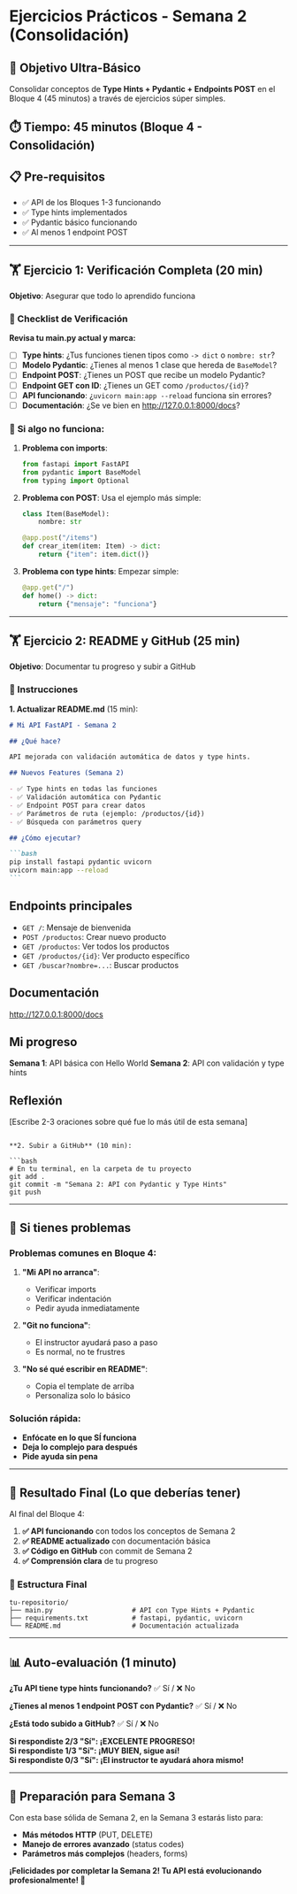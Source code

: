 # Ejercicios Prácticos - Semana 2 (Consolidación)

## 🎯 Objetivo Ultra-Básico

Consolidar conceptos de **Type Hints + Pydantic + Endpoints POST** en el Bloque 4 (45 minutos) a través de ejercicios súper simples.

## ⏱️ Tiempo: 45 minutos (Bloque 4 - Consolidación)

## 📋 Pre-requisitos

- ✅ API de los Bloques 1-3 funcionando
- ✅ Type hints implementados
- ✅ Pydantic básico funcionando
- ✅ Al menos 1 endpoint POST

---

## 🏋️ Ejercicio 1: Verificación Completa (20 min)

**Objetivo**: Asegurar que todo lo aprendido funciona

### 📝 Checklist de Verificación

**Revisa tu main.py actual y marca:**

- [ ] **Type hints**: ¿Tus funciones tienen tipos como `-> dict` o `nombre: str`?
- [ ] **Modelo Pydantic**: ¿Tienes al menos 1 clase que hereda de `BaseModel`?
- [ ] **Endpoint POST**: ¿Tienes un POST que recibe un modelo Pydantic?
- [ ] **Endpoint GET con ID**: ¿Tienes un GET como `/productos/{id}`?
- [ ] **API funcionando**: ¿`uvicorn main:app --reload` funciona sin errores?
- [ ] **Documentación**: ¿Se ve bien en http://127.0.0.1:8000/docs?

### 🔧 **Si algo no funciona**:

1. **Problema con imports**:

   ```python
   from fastapi import FastAPI
   from pydantic import BaseModel
   from typing import Optional
   ```

2. **Problema con POST**: Usa el ejemplo más simple:

   ```python
   class Item(BaseModel):
       nombre: str

   @app.post("/items")
   def crear_item(item: Item) -> dict:
       return {"item": item.dict()}
   ```

3. **Problema con type hints**: Empezar simple:
   ```python
   @app.get("/")
   def home() -> dict:
       return {"mensaje": "funciona"}
   ```

---

## 🏋️ Ejercicio 2: README y GitHub (25 min)

**Objetivo**: Documentar tu progreso y subir a GitHub

### 📝 Instrucciones

**1. Actualizar README.md** (15 min):

````markdown
# Mi API FastAPI - Semana 2

## ¿Qué hace?

API mejorada con validación automática de datos y type hints.

## Nuevos Features (Semana 2)

- ✅ Type hints en todas las funciones
- ✅ Validación automática con Pydantic
- ✅ Endpoint POST para crear datos
- ✅ Parámetros de ruta (ejemplo: /productos/{id})
- ✅ Búsqueda con parámetros query

## ¿Cómo ejecutar?

```bash
pip install fastapi pydantic uvicorn
uvicorn main:app --reload
```
````

## Endpoints principales

- `GET /`: Mensaje de bienvenida
- `POST /productos`: Crear nuevo producto
- `GET /productos`: Ver todos los productos
- `GET /productos/{id}`: Ver producto específico
- `GET /buscar?nombre=...`: Buscar productos

## Documentación

http://127.0.0.1:8000/docs

## Mi progreso

**Semana 1**: API básica con Hello World
**Semana 2**: API con validación y type hints

## Reflexión

[Escribe 2-3 oraciones sobre qué fue lo más útil de esta semana]

````

**2. Subir a GitHub** (10 min):

```bash
# En tu terminal, en la carpeta de tu proyecto
git add .
git commit -m "Semana 2: API con Pydantic y Type Hints"
git push
````

---

## 🚨 Si tienes problemas

### Problemas comunes en Bloque 4:

1. **"Mi API no arranca"**:

   - Verificar imports
   - Verificar indentación
   - Pedir ayuda inmediatamente

2. **"Git no funciona"**:

   - El instructor ayudará paso a paso
   - Es normal, no te frustres

3. **"No sé qué escribir en README"**:
   - Copia el template de arriba
   - Personaliza solo lo básico

### Solución rápida:

- **Enfócate en lo que SÍ funciona**
- **Deja lo complejo para después**
- **Pide ayuda sin pena**

---

## 🎯 Resultado Final (Lo que deberías tener)

Al final del Bloque 4:

1. **✅ API funcionando** con todos los conceptos de Semana 2
2. **✅ README actualizado** con documentación básica
3. **✅ Código en GitHub** con commit de Semana 2
4. **✅ Comprensión clara** de tu progreso

### 📁 Estructura Final

```
tu-repositorio/
├── main.py                    # API con Type Hints + Pydantic
├── requirements.txt           # fastapi, pydantic, uvicorn
└── README.md                  # Documentación actualizada
```

---

## 📊 Auto-evaluación (1 minuto)

**¿Tu API tiene type hints funcionando?** ✅ Sí / ❌ No

**¿Tienes al menos 1 endpoint POST con Pydantic?** ✅ Sí / ❌ No

**¿Está todo subido a GitHub?** ✅ Sí / ❌ No

**Si respondiste 2/3 "Sí": ¡EXCELENTE PROGRESO!**  
**Si respondiste 1/3 "Sí": ¡MUY BIEN, sigue así!**  
**Si respondiste 0/3 "Sí": ¡El instructor te ayudará ahora mismo!**

---

## 🚀 Preparación para Semana 3

Con esta base sólida de Semana 2, en la Semana 3 estarás listo para:

- **Más métodos HTTP** (PUT, DELETE)
- **Manejo de errores avanzado** (status codes)
- **Parámetros más complejos** (headers, forms)

**¡Felicidades por completar la Semana 2! Tu API está evolucionando profesionalmente! 🎉**

